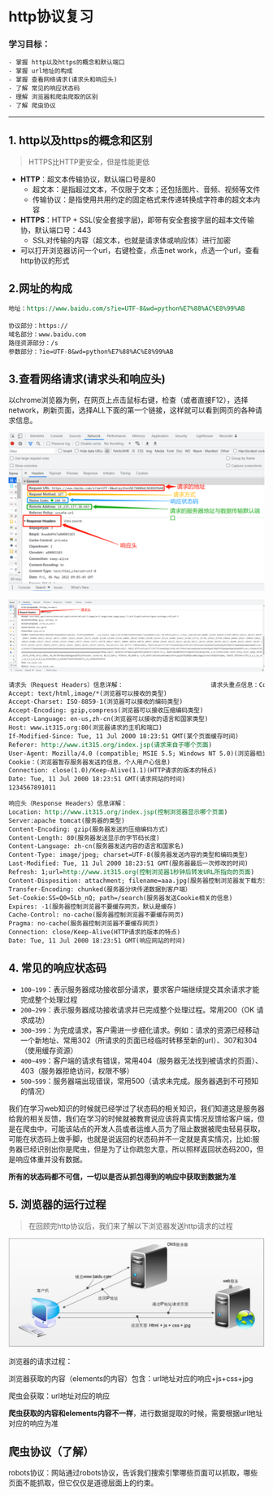 # http协议复习

### 学习目标：

```reStructuredText
- 掌握 http以及https的概念和默认端口
- 掌握 url地址的构成
- 掌握 查看网络请求(请求头和响应头)
- 了解 常见的响应状态码
- 理解 浏览器和爬虫爬取的区别
- 了解 爬虫协议
```

------

## 1. http以及https的概念和区别

> HTTPS比HTTP更安全，但是性能更低

- **HTTP**：超文本传输协议，默认端口号是80
  - 超文本：是指超过文本，不仅限于文本；还包括图片、音频、视频等文件
  - 传输协议：是指使用共用约定的固定格式来传递转换成字符串的超文本内容
- **HTTPS**：HTTP + SSL(安全套接字层)，即带有安全套接字层的超本文传输协，默认端口号：443
  - SSL对传输的内容（超文本，也就是请求体或响应体）进行加密
- 可以打开浏览器访问一个url，右键检查，点击net work，点选一个url，查看http协议的形式



## 2.网址的构成

```reStructuredText
地址：https://www.baidu.com/s?ie=UTF-8&wd=python%E7%88%AC%E8%99%AB

协议部分：https://
域名部分：www.baidu.com
路径资源部分：/s
参数部分：?ie=UTF-8&wd=python%E7%88%AC%E8%99%AB
```



## 3.查看网络请求(请求头和响应头)

以chrome浏览器为例，在网页上点击鼠标右键，检查（或者直接F12），选择network，刷新页面，选择ALL下面的第一个链接，这样就可以看到网页的各种请求信息。

<img src="..\img\抓包观察.png"></img>

<img src="..\img\请求头.png"></img>

```reStructuredText
请求头（Request Headers）信息详解：                        请求头重点信息：Cookie，User-Agent，Referer
Accept: text/html,image/*(浏览器可以接收的类型)
Accept-Charset: ISO-8859-1(浏览器可以接收的编码类型)
Accept-Encoding: gzip,compress(浏览器可以接收压缩编码类型)
Accept-Language: en-us,zh-cn(浏览器可以接收的语言和国家类型)
Host: www.it315.org:80(浏览器请求的主机和端口)
If-Modified-Since: Tue, 11 Jul 2000 18:23:51 GMT(某个页面缓存时间)
Referer: http://www.it315.org/index.jsp(请求来自于哪个页面)
User-Agent: Mozilla/4.0 (compatible; MSIE 5.5; Windows NT 5.0)(浏览器相关信息)
Cookie：(浏览器暂存服务器发送的信息，个人用户心信息)
Connection: close(1.0)/Keep-Alive(1.1)(HTTP请求的版本的特点)
Date: Tue, 11 Jul 2000 18:23:51 GMT(请求网站的时间)
1234567891011
```

```reStructuredText
响应头（Response Headers）信息详解：
Location: http://www.it315.org/index.jsp(控制浏览器显示哪个页面)
Server:apache tomcat(服务器的类型)
Content-Encoding: gzip(服务器发送的压缩编码方式)
Content-Length: 80(服务器发送显示的字节码长度)
Content-Language: zh-cn(服务器发送内容的语言和国家名)
Content-Type: image/jpeg; charset=UTF-8(服务器发送内容的类型和编码类型)
Last-Modified: Tue, 11 Jul 2000 18:23:51 GMT(服务器最后一次修改的时间)
Refresh: 1;url=http://www.it315.org(控制浏览器1秒钟后转发URL所指向的页面)
Content-Disposition: attachment; filename=aaa.jpg(服务器控制浏览器发下载方式打开文件)
Transfer-Encoding: chunked(服务器分块传递数据到客户端） 
Set-Cookie:SS=Q0=5Lb_nQ; path=/search(服务器发送Cookie相关的信息)
Expires: -1(服务器控制浏览器不要缓存网页，默认是缓存)
Cache-Control: no-cache(服务器控制浏览器不要缓存网页)
Pragma: no-cache(服务器控制浏览器不要缓存网页)  
Connection: close/Keep-Alive(HTTP请求的版本的特点)  
Date: Tue, 11 Jul 2000 18:23:51 GMT(响应网站的时间)
```



## 4. 常见的响应状态码

- `100~199`：表示服务器成功接收部分请求，要求客户端继续提交其余请求才能完成整个处理过程
- `200~299`：表示服务器成功接收请求并已完成整个处理过程。常用200（OK 请求成功）
- `300~399`：为完成请求，客户需进一步细化请求。例如：请求的资源已经移动一个新地址、常用302（所请求的页面已经临时转移至新的url）、307和304（使用缓存资源）
- `400~499`：客户端的请求有错误，常用404（服务器无法找到被请求的页面）、403（服务器拒绝访问，权限不够）
- `500~599`：服务器端出现错误，常用500（请求未完成。服务器遇到不可预知的情况）

我们在学习web知识的时候就已经学过了状态码的相关知识，我们知道这是服务器给我的相关反馈，我们在学习的时候就被教育说应该将真实情况反馈给客户端，但是在爬虫中，可能该站点的开发人员或者运维人员为了阻止数据被爬虫轻易获取，可能在状态码上做手脚，也就是说返回的状态码并不一定就是真实情况，比如:服务器已经识别出你是爬虫，但是为了让你疏忽大意，所以照样返回状态码200，但是响应体重并没有数据。

**所有的状态码都不可信，一切以是否从抓包得到的响应中获取到数据为准**



## 5. 浏览器的运行过程

> 在回顾完http协议后，我们来了解以下浏览器发送http请求的过程

<img src="../img/http发送的过程.png" alt="http发送的过程" style="zoom:50%;" />

浏览器的请求过程：

浏览器获取的内容（elements的内容）包含：url地址对应的响应+js+css+jpg

爬虫会获取：url地址对应的响应

**爬虫获取的内容和elements内容不一样**，进行数据提取的时候，需要根据url地址对应的响应为准



## 爬虫协议（了解）

robots协议：网站通过robots协议，告诉我们搜索引擎哪些页面可以抓取，哪些页面不能抓取，但它仅仅是道德层面上的约束。

[robots协议百度百科]: https://baike.baidu.com/item/robots%E5%8D%8F%E8%AE%AE/2483797?fr=aladdin

